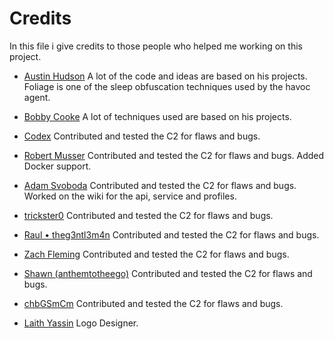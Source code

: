# Credits

In this file i give credits to those people who helped me working on this project.

- [Austin Hudson](https://twitter.com/ilove2pwn_) 
    A lot of the code and ideas are based on his projects. Foliage is one of the sleep obfuscation techniques used by the havoc agent.

- [Bobby Cooke](https://twitter.com/0xBoku)
    A lot of techniques used are based on his projects. 

- [Codex](https://twitter.com/codex_tf2)
    Contributed and tested the C2 for flaws and bugs. 

- [Robert Musser](https://twitter.com/r_o_b_e_r_t_1)
    Contributed and tested the C2 for flaws and bugs. Added Docker support. 

- [Adam Svoboda](https://twitter.com/adamsvoboda)
    Contributed and tested the C2 for flaws and bugs. Worked on the wiki for the api, service and profiles. 

- [trickster0](https://twitter.com/trickster012)
    Contributed and tested the C2 for flaws and bugs.

- [Raul • theg3ntl3m4n](https://twitter.com/theg3ntl3m4n)
    Contributed and tested the C2 for flaws and bugs.

- [Zach Fleming](https://twitter.com/The___Undergrad)
    Contributed and tested the C2 for flaws and bugs.

- [Shawn (anthemtotheego)](https://twitter.com/anthemtotheego)
    Contributed and tested the C2 for flaws and bugs.

- [chbGSmCm](https://github.com/chbGSmCm)
    Contributed and tested the C2 for flaws and bugs.

- [Laith Yassin](https://twitter.com/LaithYassin13)
    Logo Designer.  
